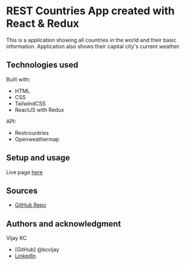 # REST Countries App created with React & Redux

This is a application showing all countries in the world and their basic information. Application also shows their capital city's current weather.

## Technologies used

Built with:

- HTML
- CSS
- TailwindCSS
- ReactJS with Redux

API:

- Restcountries
- Openweathermap

## Setup and usage

Live page [here](https://github.com/kcvijay)

## Sources

- [GitHub Repo](https://github.com/kcvijay/rest_countries_react_redux)

## Authors and acknowledgment

Vijay KC

- [GitHub] @kcvijay
- [LinkedIn](https://www.linkedin.com/in/vijaykc/)
